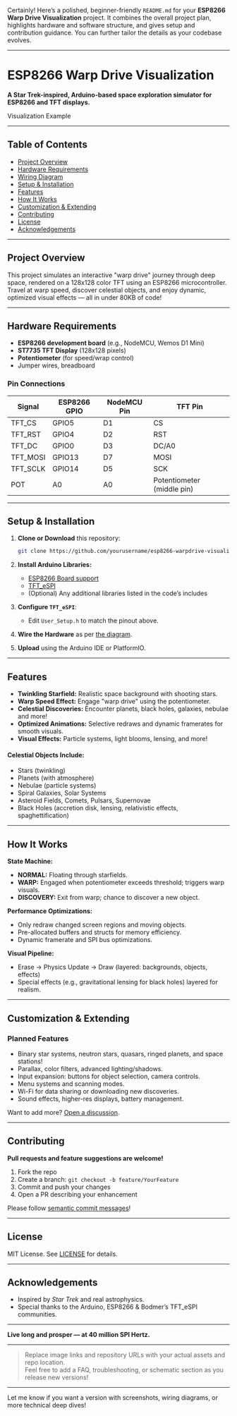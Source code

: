 Certainly! Here’s a polished, beginner-friendly `README.md` for your **ESP8266 Warp Drive Visualization** project. It combines the overall project plan, highlights hardware and software structure, and gives setup and contribution guidance. You can further tailor the details as your codebase evolves.

---

# ESP8266 Warp Drive Visualization

**A Star Trek-inspired, Arduino-based space exploration simulator for ESP8266 and TFT displays.**

Visualization Example <!-- Replace with a real GIF or image if available -->

---

## Table of Contents

- [Project Overview](#project-overview)
- [Hardware Requirements](#hardware-requirements)
- [Wiring Diagram](#wiring-diagram)
- [Setup & Installation](#setup--installation)
- [Features](#features)
- [How It Works](#how-it-works)
- [Customization & Extending](#customization--extending)
- [Contributing](#contributing)
- [License](#license)
- [Acknowledgements](#acknowledgements)

---

## Project Overview

This project simulates an interactive "warp drive" journey through deep space, rendered on a 128x128 color TFT using an ESP8266 microcontroller. Travel at warp speed, discover celestial objects, and enjoy dynamic, optimized visual effects — all in under 80KB of code!

---

## Hardware Requirements

- **ESP8266 development board** (e.g., NodeMCU, Wemos D1 Mini)
- **ST7735 TFT Display** (128x128 pixels)
- **Potentiometer** (for speed/wrap control)
- Jumper wires, breadboard

### Pin Connections

| Signal      | ESP8266 GPIO | NodeMCU Pin | TFT Pin   |
|-------------|--------------|-------------|-----------|
| TFT_CS      | GPIO5        | D1          | CS        |
| TFT_RST     | GPIO4        | D2          | RST       |
| TFT_DC      | GPIO0        | D3          | DC/A0     |
| TFT_MOSI    | GPIO13       | D7          | MOSI      |
| TFT_SCLK    | GPIO14       | D5          | SCK       |
| POT         | A0           | A0          | Potentiometer (middle pin) |

---

## Setup & Installation

1. **Clone or Download** this repository:
    ```bash
    git clone https://github.com/yourusername/esp8266-warpdrive-visualization.git
    ```

2. **Install Arduino Libraries:**
    - [ESP8266 Board support](https://arduino-esp8266.readthedocs.io/)
    - [TFT_eSPI](https://github.com/Bodmer/TFT_eSPI)
    - (Optional) Any additional libraries listed in the code’s includes

3. **Configure `TFT_eSPI`**:
   - Edit `User_Setup.h` to match the pinout above.

4. **Wire the Hardware** as per [the diagram](#wiring-diagram).

5. **Upload** using the Arduino IDE or PlatformIO.

---

## Features

- **Twinkling Starfield:** Realistic space background with shooting stars.
- **Warp Speed Effect:** Engage "warp drive" using the potentiometer.
- **Celestial Discoveries:** Encounter planets, black holes, galaxies, nebulae and more!
- **Optimized Animations:** Selective redraws and dynamic framerates for smooth visuals.
- **Visual Effects:** Particle systems, light blooms, lensing, and more!

#### Celestial Objects Include:
- Stars (twinkling)
- Planets (with atmosphere)
- Nebulae (particle systems)
- Spiral Galaxies, Solar Systems
- Asteroid Fields, Comets, Pulsars, Supernovae
- Black Holes (accretion disk, lensing, relativistic effects, spaghettification)

---

## How It Works

**State Machine:**
- **NORMAL:** Floating through starfields.
- **WARP:** Engaged when potentiometer exceeds threshold; triggers warp visuals.
- **DISCOVERY:** Exit from warp; chance to discover a new object.

**Performance Optimizations:**
- Only redraw changed screen regions and moving objects.
- Pre-allocated buffers and structs for memory efficiency.
- Dynamic framerate and SPI bus optimizations.

**Visual Pipeline:**
- Erase → Physics Update → Draw (layered: backgrounds, objects, effects)
- Special effects (e.g., gravitational lensing for black holes) layered for realism.

---

## Customization & Extending

### Planned Features

- Binary star systems, neutron stars, quasars, ringed planets, and space stations!
- Parallax, color filters, advanced lighting/shadows.
- Input expansion: buttons for object selection, camera controls.
- Menu systems and scanning modes.
- Wi-Fi for data sharing or downloading new discoveries.
- Sound effects, higher-res displays, battery management.

Want to add more? [Open a discussion](https://github.com/yourusername/esp8266-warpdrive-visualization/discussions).

---

## Contributing

**Pull requests and feature suggestions are welcome!**

1. Fork the repo
2. Create a branch: `git checkout -b feature/YourFeature`
3. Commit and push your changes
4. Open a PR describing your enhancement

Please follow [semantic commit messages](https://www.conventionalcommits.org/)!

---

## License

MIT License. See [LICENSE](LICENSE) for details.

---

## Acknowledgements

- Inspired by *Star Trek* and real astrophysics.
- Special thanks to the Arduino, ESP8266 & Bodmer’s TFT_eSPI communities.

---

**Live long and prosper — at 40 million SPI Hertz.**

---

> Replace image links and repository URLs with your actual assets and repo location.  
> Feel free to add a FAQ, troubleshooting, or schematic section as you release new versions!

---

Let me know if you want a version with screenshots, wiring diagrams, or more technical deep dives!
